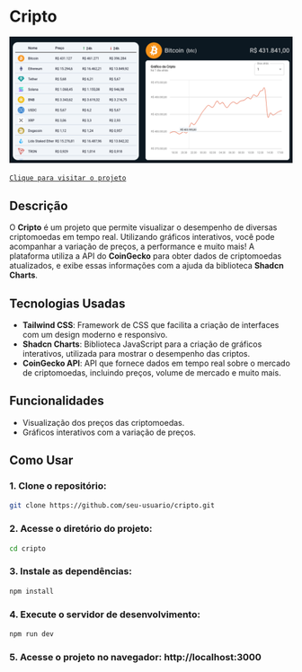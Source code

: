 # Cripto

![Texto alternativo](./src/image/cripto.png)

[`Clique para visitar o projeto`](https://cripto-gabrielgal.vercel.app)

## Descrição

O **Cripto** é um projeto que permite visualizar o desempenho de diversas criptomoedas em tempo real. Utilizando gráficos interativos, você pode acompanhar a variação de preços, a performance e muito mais! A plataforma utiliza a API do **CoinGecko** para obter dados de criptomoedas atualizados, e exibe essas informações com a ajuda da biblioteca **Shadcn Charts**.

## Tecnologias Usadas

- **Tailwind CSS**: Framework de CSS que facilita a criação de interfaces com um design moderno e responsivo.
- **Shadcn Charts**: Biblioteca JavaScript para a criação de gráficos interativos, utilizada para mostrar o desempenho das criptos.
- **CoinGecko API**: API que fornece dados em tempo real sobre o mercado de criptomoedas, incluindo preços, volume de mercado e muito mais.

## Funcionalidades

- Visualização dos preços das criptomoedas.
- Gráficos interativos com a variação de preços.

## Como Usar

### 1. Clone o repositório:

```bash
git clone https://github.com/seu-usuario/cripto.git
```

### 2. Acesse o diretório do projeto:

```bash
cd cripto
```

### 3. Instale as dependências:

```bash
npm install
```


### 4. Execute o servidor de desenvolvimento:

```bash
npm run dev
```

### 5. Acesse o projeto no navegador: http://localhost:3000